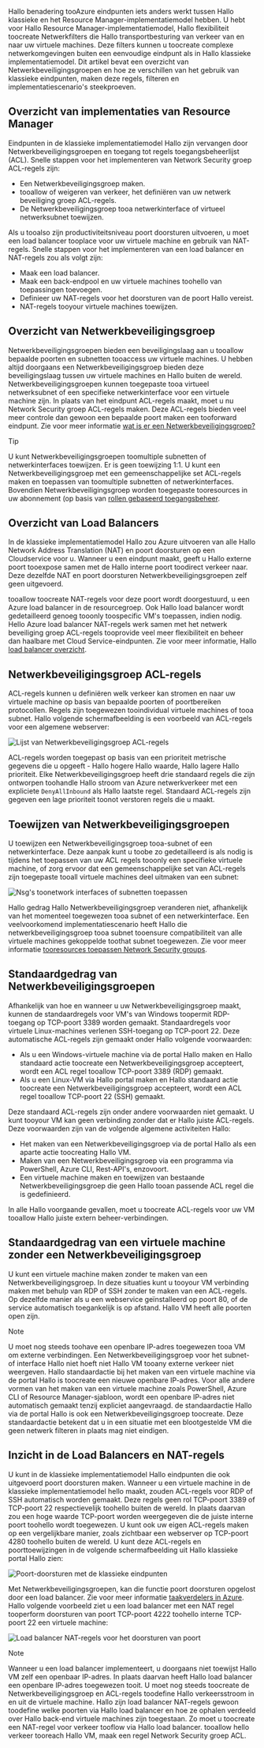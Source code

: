 Hallo benadering tooAzure eindpunten iets anders werkt tussen Hallo klassieke en het Resource Manager-implementatiemodel hebben. U hebt voor Hallo Resource Manager-implementatiemodel, Hallo flexibiliteit toocreate Netwerkfilters die Hallo transportbesturing van verkeer van en naar uw virtuele machines. Deze filters kunnen u toocreate complexe netwerkomgevingen buiten een eenvoudige eindpunt als in Hallo klassieke implementatiemodel. Dit artikel bevat een overzicht van Netwerkbeveiligingsgroepen en hoe ze verschillen van het gebruik van klassieke eindpunten, maken deze regels, filteren en implementatiescenario's steekproeven.

## <a name="overview-of-resource-manager-deployments"></a>Overzicht van implementaties van Resource Manager
Eindpunten in de klassieke implementatiemodel Hallo zijn vervangen door Netwerkbeveiligingsgroepen en toegang tot regels toegangsbeheerlijst (ACL). Snelle stappen voor het implementeren van Network Security groep ACL-regels zijn:

* Een Netwerkbeveiligingsgroep maken.
* tooallow of weigeren van verkeer, het definiëren van uw netwerk beveiliging groep ACL-regels.
* De Netwerkbeveiligingsgroep tooa netwerkinterface of virtueel netwerksubnet toewijzen.

Als u tooalso zijn productiviteitsniveau poort doorsturen uitvoeren, u moet een load balancer tooplace voor uw virtuele machine en gebruik van NAT-regels. Snelle stappen voor het implementeren van een load balancer en NAT-regels zou als volgt zijn:

* Maak een load balancer.
* Maak een back-endpool en uw virtuele machines toohello van toepassingen toevoegen.
* Definieer uw NAT-regels voor het doorsturen van de poort Hallo vereist.
* NAT-regels tooyour virtuele machines toewijzen.

## <a name="network-security-group-overview"></a>Overzicht van Netwerkbeveiligingsgroep
Netwerkbeveiligingsgroepen bieden een beveiligingslaag aan u tooallow bepaalde poorten en subnetten tooaccess uw virtuele machines. U hebben altijd doorgaans een Netwerkbeveiligingsgroep bieden deze beveiligingslaag tussen uw virtuele machines en Hallo buiten de wereld. Netwerkbeveiligingsgroepen kunnen toegepaste tooa virtueel netwerksubnet of een specifieke netwerkinterface voor een virtuele machine zijn. In plaats van het eindpunt ACL-regels maakt, moet u nu Network Security groep ACL-regels maken. Deze ACL-regels bieden veel meer controle dan gewoon een bepaalde poort maken een tooforward eindpunt. Zie voor meer informatie [wat is er een Netwerkbeveiligingsgroep?](../articles/virtual-network/virtual-networks-nsg.md)

> [!TIP]
> U kunt Netwerkbeveiligingsgroepen toomultiple subnetten of netwerkinterfaces toewijzen. Er is geen toewijzing 1:1. U kunt een Netwerkbeveiligingsgroep met een gemeenschappelijke set ACL-regels maken en toepassen van toomultiple subnetten of netwerkinterfaces. Bovendien Netwerkbeveiligingsgroep worden toegepaste tooresources in uw abonnement (op basis van [rollen gebaseerd toegangsbeheer](../articles/active-directory/role-based-access-control-what-is.md).

## <a name="load-balancers-overview"></a>Overzicht van Load Balancers
In de klassieke implementatiemodel Hallo zou Azure uitvoeren van alle Hallo Network Address Translation (NAT) en poort doorsturen op een Cloudservice voor u. Wanneer u een eindpunt maakt, geeft u Hallo externe poort tooexpose samen met de Hallo interne poort toodirect verkeer naar. Deze dezelfde NAT en poort doorsturen Netwerkbeveiligingsgroepen zelf geen uitgevoerd. 

tooallow toocreate NAT-regels voor deze poort wordt doorgestuurd, u een Azure load balancer in de resourcegroep. Ook Hallo load balancer wordt gedetailleerd genoeg tooonly toospecific VM's toepassen, indien nodig. Hello Azure load balancer NAT-regels werk samen met het netwerk beveiliging groep ACL-regels tooprovide veel meer flexibiliteit en beheer dan haalbare met Cloud Service-eindpunten. Zie voor meer informatie, Hallo [load balancer overzicht](../articles/load-balancer/load-balancer-overview.md).

## <a name="network-security-group-acl-rules"></a>Netwerkbeveiligingsgroep ACL-regels
ACL-regels kunnen u definiëren welk verkeer kan stromen en naar uw virtuele machine op basis van bepaalde poorten of poortbereiken protocollen. Regels zijn toegewezen tooindividual virtuele machines of tooa subnet. Hallo volgende schermafbeelding is een voorbeeld van ACL-regels voor een algemene webserver:

![Lijst van Netwerkbeveiligingsgroep ACL-regels](./media/virtual-machines-common-endpoints-in-resource-manager/example-acl-rules.png)

ACL-regels worden toegepast op basis van een prioriteit metrische gegevens die u opgeeft - Hallo hogere Hallo waarde, Hallo lagere Hallo prioriteit. Elke Netwerkbeveiligingsgroep heeft drie standaard regels die zijn ontworpen toohandle Hallo stroom van Azure netwerkverkeer met een expliciete `DenyAllInbound` als Hallo laatste regel. Standaard ACL-regels zijn gegeven een lage prioriteit toonot verstoren regels die u maakt.

## <a name="assigning-network-security-groups"></a>Toewijzen van Netwerkbeveiligingsgroepen
U toewijzen een Netwerkbeveiligingsgroep tooa-subnet of een netwerkinterface. Deze aanpak kunt u toobe zo gedetailleerd is als nodig is tijdens het toepassen van uw ACL regels tooonly een specifieke virtuele machine, of zorg ervoor dat een gemeenschappelijke set van ACL-regels zijn toegepaste tooall virtuele machines deel uitmaken van een subnet:

![Nsg's toonetwork interfaces of subnetten toepassen](./media/virtual-machines-common-endpoints-in-resource-manager/apply-nsg-to-resources.png)

Hallo gedrag Hallo Netwerkbeveiligingsgroep veranderen niet, afhankelijk van het momenteel toegewezen tooa subnet of een netwerkinterface. Een veelvoorkomend implementatiescenario heeft Hallo die netwerkbeveiligingsgroep tooa subnet tooensure compatibiliteit van alle virtuele machines gekoppelde toothat subnet toegewezen. Zie voor meer informatie [tooresources toepassen Network Security groups](../articles/virtual-network/virtual-networks-nsg.md#associating-nsgs).

## <a name="default-behavior-of-network-security-groups"></a>Standaardgedrag van Netwerkbeveiligingsgroepen
Afhankelijk van hoe en wanneer u uw Netwerkbeveiligingsgroep maakt, kunnen de standaardregels voor VM's van Windows toopermit RDP-toegang op TCP-poort 3389 worden gemaakt. Standaardregels voor virtuele Linux-machines verlenen SSH-toegang op TCP-poort 22. Deze automatische ACL-regels zijn gemaakt onder Hallo volgende voorwaarden:

* Als u een Windows-virtuele machine via de portal Hallo maken en Hallo standaard actie toocreate een Netwerkbeveiligingsgroep accepteert, wordt een ACL regel tooallow TCP-poort 3389 (RDP) gemaakt.
* Als u een Linux-VM via Hallo portal maken en Hallo standaard actie toocreate een Netwerkbeveiligingsgroep accepteert, wordt een ACL regel tooallow TCP-poort 22 (SSH) gemaakt.

Deze standaard ACL-regels zijn onder andere voorwaarden niet gemaakt. U kunt tooyour VM kan geen verbinding zonder dat er Hallo juiste ACL-regels. Deze voorwaarden zijn van de volgende algemene activiteiten Hallo:

* Het maken van een Netwerkbeveiligingsgroep via de portal Hallo als een aparte actie toocreating Hallo VM.
* Maken van een Netwerkbeveiligingsgroep via een programma via PowerShell, Azure CLI, Rest-API's, enzovoort.
* Een virtuele machine maken en toewijzen van bestaande Netwerkbeveiligingsgroep die geen Hallo tooan passende ACL regel die is gedefinieerd.

In alle Hallo voorgaande gevallen, moet u toocreate ACL-regels voor uw VM tooallow Hallo juiste extern beheer-verbindingen.

## <a name="default-behavior-of-a-vm-without-a-network-security-group"></a>Standaardgedrag van een virtuele machine zonder een Netwerkbeveiligingsgroep
U kunt een virtuele machine maken zonder te maken van een Netwerkbeveiligingsgroep. In deze situaties kunt u tooyour VM verbinding maken met behulp van RDP of SSH zonder te maken van een ACL-regels. Op dezelfde manier als u een webservice geïnstalleerd op poort 80, of de service automatisch toegankelijk is op afstand. Hallo VM heeft alle poorten open zijn.

> [!NOTE]
> U moet nog steeds toohave een openbare IP-adres toegewezen tooa VM om externe verbindingen. Een Netwerkbeveiligingsgroep voor het subnet- of interface Hallo niet hoeft niet Hallo VM tooany externe verkeer niet weergeven. Hallo standaardactie bij het maken van een virtuele machine via de portal Hallo is toocreate een nieuwe openbare IP-adres. Voor alle andere vormen van het maken van een virtuele machine zoals PowerShell, Azure CLI of Resource Manager-sjabloon, wordt een openbare IP-adres niet automatisch gemaakt tenzij expliciet aangevraagd. de standaardactie Hallo via de portal Hallo is ook een Netwerkbeveiligingsgroep toocreate. Deze standaardactie betekent dat u in een situatie met een blootgestelde VM die geen netwerk filteren in plaats mag niet eindigen.

## <a name="understanding-load-balancers-and-nat-rules"></a>Inzicht in de Load Balancers en NAT-regels
U kunt in de klassieke implementatiemodel Hallo eindpunten die ook uitgevoerd poort doorsturen maken. Wanneer u een virtuele machine in de klassieke implementatiemodel hello maakt, zouden ACL-regels voor RDP of SSH automatisch worden gemaakt. Deze regels geen rol TCP-poort 3389 of TCP-poort 22 respectievelijk toohello buiten de wereld. In plaats daarvan zou een hoge waarde TCP-poort worden weergegeven die de juiste interne poort toohello wordt toegewezen. U kunt ook uw eigen ACL-regels maken op een vergelijkbare manier, zoals zichtbaar een webserver op TCP-poort 4280 toohello buiten de wereld. U kunt deze ACL-regels en poorttoewijzingen in de volgende schermafbeelding uit Hallo klassieke portal Hallo zien:

![Poort-doorsturen met de klassieke eindpunten](./media/virtual-machines-common-endpoints-in-resource-manager/classic-endpoints-port-forwarding.png)

Met Netwerkbeveiligingsgroepen, kan die functie poort doorsturen opgelost door een load balancer. Zie voor meer informatie [taakverdelers in Azure](../articles/load-balancer/load-balancer-overview.md). Hallo volgende voorbeeld ziet u een load balancer met een NAT regel tooperform doorsturen van poort TCP-poort 4222 toohello interne TCP-poort 22 een virtuele machine:

![Load balancer NAT-regels voor het doorsturen van poort](./media/virtual-machines-common-endpoints-in-resource-manager/load-balancer-nat-rules.png)

> [!NOTE]
> Wanneer u een load balancer implementeert, u doorgaans niet toewijst Hallo VM zelf een openbaar IP-adres. In plaats daarvan heeft Hallo load balancer een openbare IP-adres toegewezen tooit. U moet nog steeds toocreate de Netwerkbeveiligingsgroep en ACL-regels toodefine Hallo verkeersstroom in en uit de virtuele machine. Hallo zijn load balancer NAT-regels gewoon toodefine welke poorten via Hallo load balancer en hoe ze ophalen verdeeld over Hallo back-end virtuele machines zijn toegestaan. Zo moet u toocreate een NAT-regel voor verkeer tooflow via Hallo load balancer. tooallow hello verkeer tooreach Hallo VM, maak een regel Network Security groep ACL.
